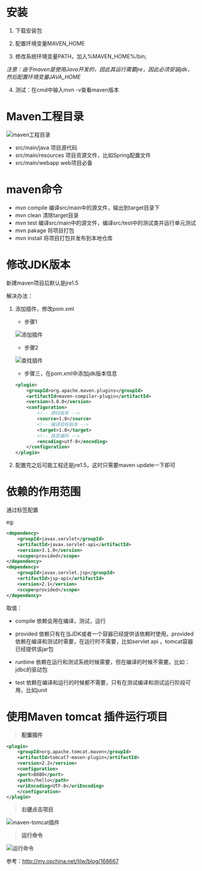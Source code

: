 # 安装

1. 下载安装包

2. 配置环境变量MAVEN_HOME
3. 修改系统环境变量PATH，加入%MAVEN_HOME%/bin;

*注意：由于maven是使用Java开发的，因此其运行需要jre，因此必须安装jdk，然后配置环境变量JAVA_HOME*

4. 测试：在cmd中输入mvn -v查看maven版本



# Maven工程目录

![maven工程目录](image/maven工程目录.png)

- src/main/java  项目源代码
- src/main/resources 项目资源文件，比如Spring配置文件
- src/main/webapp   web项目必备





# maven命令

- mvn compile 编译src/main中的源文件，输出到target目录下
- mvn clean 清除target目录
- mvn test 编译src/main中的源文件，编译src/test中的测试类并运行单元测试
- mvn pakage 将项目打包
- mvn install 将项目打包并发布到本地仓库





# 修改JDK版本

新建maven项目后默认是jre1.5

解决办法：

1. 添加插件，修改pom.xml

   - 步骤1

   ![添加插件](image/添加插件.png)

   - 步骤2

   ![查找插件](image/查找插件.png)

   - 步骤三，在pom.xml中添加jdk版本信息

   ```xml
   <plugin>
       <groupId>org.apache.maven.plugins</groupId>
       <artifactId>maven-compiler-plugin</artifactId>
       <version>3.8.0</version>
       <configuration>
           <!-- 源码版本 -->
           <source>1.8</source>
           <!-- 编译目标版本 -->
           <target>1.8</target>
           <!-- 指定编码 -->
           <encoding>utf-8</encoding>
       </configuration>
   </plugin>
   ```

2. 配置完之后可能工程还是jre1.5，这时只需要maven update一下即可



# 依赖的作用范围

通过<scope></scope>标签配置

eg:

```xml
<dependency>
    <groupId>javax.servlet</groupId>
    <artifactId>javax.servlet-api</artifactId>
    <version>3.1.0</version>
    <scope>provided</scope>
</dependency>
<dependency>
    <groupId>javax.servlet.jsp</groupId>
    <artifactId>jsp-api</artifactId>
    <version>2.1</version>
    <scope>provided</scope>
</dependency>
```

取值：

- compile  依赖会用在编译，测试，运行

- provided 依赖只有在当JDK或者一个容器已经提供该依赖时使用。provided依赖在编译和测试时需要，在运行时不需要，比如servlet api ，tomcat容器已经提供该jar包

- runtime 依赖在运行和测试系统时候需要，但在编译的时候不需要。比如：jdbc的驱动包

- test 依赖在编译和运行的时候都不需要，只有在测试编译和测试运行阶段可用，比如junit

  

# 使用Maven tomcat 插件运行项目

> **配置插件**

```xml
<plugin>
    <groupId>org.apache.tomcat.maven</groupId>
    <artifactId>tomcat7-maven-plugin</artifactId>
    <version>2.2</version>
    <configuration>
    <port>8080</port>
    <path>/hello</path>
    <uriEncoding>UTF-8</uriEncoding>
    </configuration>
</plugin>
```

> **右键点击项目**

![maven-tomcat插件](image/maven-tomcat插件.png)

> **运行命令**

![运行命令](运行命令.png)

参考：http://my.oschina.net/lilw/blog/168667

